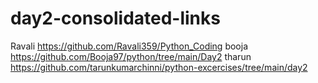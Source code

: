 # day2-consolidated-links
Ravali https://github.com/Ravali359/Python_Coding
booja https://github.com/Booja97/python/tree/main/Day2
tharun https://github.com/tarunkumarchinni/python-excercises/tree/main/day2
